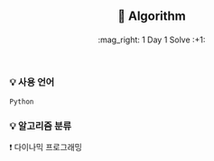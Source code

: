 <br/>


## <p align="center"> :book: Algorithm
<p align="center"> :mag_right: 1 Day 1 Solve :+1: </p> 

<br/>

### :bulb: 사용 언어
```
Python
```
 

### :bulb: 알고리즘 분류
  :exclamation: 다이나믹 프로그래밍
